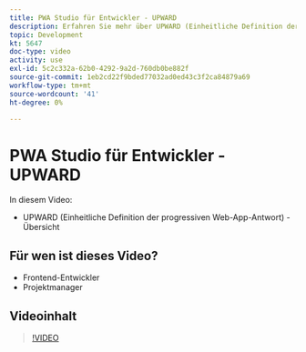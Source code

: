 ```yaml
---
title: PWA Studio für Entwickler - UPWARD
description: Erfahren Sie mehr über UPWARD (Einheitliche Definition der progressiven Web-App-Antwort).
topic: Development
kt: 5647
doc-type: video
activity: use
exl-id: 5c2c332a-62b0-4292-9a2d-760db0be882f
source-git-commit: 1eb2cd22f9bded77032ad0ed43c3f2ca84879a69
workflow-type: tm+mt
source-wordcount: '41'
ht-degree: 0%

---
```


# PWA Studio für Entwickler - UPWARD

In diesem Video:

- UPWARD (Einheitliche Definition der progressiven Web-App-Antwort) - Übersicht

## Für wen ist dieses Video?

- Frontend-Entwickler
- Projektmanager

## Videoinhalt

>[!VIDEO](https://video.tv.adobe.com/v/35718?quality=12&learn=on)
